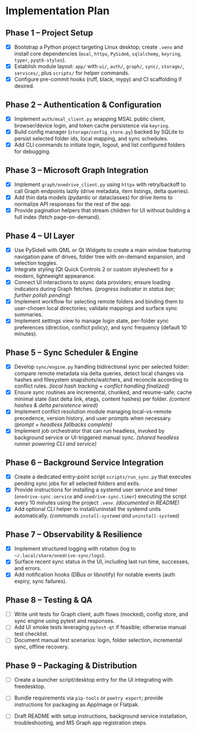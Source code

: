 # Implementation Plan

## Phase 1 – Project Setup
- [x] Bootstrap a Python project targeting Linux desktop; create `.venv` and install core dependencies (`msal`, `httpx`, `PySide6`, `sqlalchemy`, `keyring`, `typer`, `pyqt6-styles`).
- [x] Establish module layout: `app/` with `ui/`, `auth/`, `graph/`, `sync/`, `storage/`, `services/`, plus `scripts/` for helper commands.
- [x] Configure pre-commit hooks (ruff, black, mypy) and CI scaffolding if desired.

## Phase 2 – Authentication & Configuration
- [x] Implement `auth/msal_client.py` wrapping MSAL public client, browser/device login, and token cache persistence via `keyring`.
- [x] Build config manager (`storage/config_store.py`) backed by SQLite to persist selected folder ids, local mapping, and sync schedules.
- [x] Add CLI commands to initiate login, logout, and list configured folders for debugging.

## Phase 3 – Microsoft Graph Integration
- [x] Implement `graph/onedrive_client.py` using `httpx` with retry/backoff to call Graph endpoints lazily (drive metadata, item listings, delta queries).
- [x] Add thin data models (pydantic or dataclasses) for drive items to normalize API responses for the rest of the app.
- [x] Provide pagination helpers that stream children for UI without building a full index (fetch page-on-demand).

## Phase 4 – UI Layer
- [x] Use PySide6 with QML or Qt Widgets to create a main window featuring navigation pane of drives, folder tree with on-demand expansion, and selection toggles.
- [x] Integrate styling (Qt Quick Controls 2 or custom stylesheet) for a modern, lightweight appearance.
- [x] Connect UI interactions to async data providers; ensure loading indicators during Graph fetches. _(progress indicator in status bar; further polish pending)_
- [x] Implement workflow for selecting remote folders and binding them to user-chosen local directories; validate mappings and surface sync summaries.
- [x] Implement settings view to manage login state, per-folder sync preferences (direction, conflict policy), and sync frequency (default 10 minutes).

## Phase 5 – Sync Scheduler & Engine
- [x] Develop `sync/engine.py` handling bidirectional sync per selected folder: compare remote metadata via delta queries, detect local changes via hashes and filesystem snapshots/watchers, and reconcile according to conflict rules. _(local hash tracking + conflict handling finalized)_
- [x] Ensure sync routines are incremental, chunked, and resume-safe; cache minimal state (last delta link, etags, content hashes) per folder. _(content hashes & delta persistence wired)_
- [x] Implement conflict resolution module managing local-vs-remote precedence, version history, and user prompts when necessary. _(prompt + headless fallbacks complete)_
- [x] Implement job orchestrator that can run headless, invoked by background service or UI-triggered manual sync. _(shared headless runner powering CLI and service)_

## Phase 6 – Background Service Integration
- [x] Create a dedicated entry-point script `scripts/run_sync.py` that executes pending sync jobs for all selected folders and exits.
- [x] Provide instructions for installing a systemd user service and timer (`onedrive-sync.service` and `onedrive-sync.timer`) executing the script every 10 minutes using the project `.venv`. _(documented in README)_
- [x] Add optional CLI helper to install/uninstall the systemd units automatically. _(commands `install-systemd` and `uninstall-systemd`)_

## Phase 7 – Observability & Resilience
- [x] Implement structured logging with rotation (log to `~/.local/share/onedrive-sync/logs`).
- [x] Surface recent sync status in the UI, including last run time, successes, and errors.
- [x] Add notification hooks (DBus or libnotify) for notable events (auth expiry, sync failures).

## Phase 8 – Testing & QA
- [ ] Write unit tests for Graph client, auth flows (mocked), config store, and sync engine using pytest and responses.
- [ ] Add UI smoke tests leveraging `pytest-qt` if feasible; otherwise manual test checklist.
- [ ] Document manual test scenarios: login, folder selection, incremental sync, offline recovery.

## Phase 9 – Packaging & Distribution
- [ ] Create a launcher script/desktop entry for the UI integrating with freedesktop.
- [ ] Bundle requirements via `pip-tools` or `poetry export`; provide instructions for packaging as AppImage or Flatpak.
- [ ] Draft README with setup instructions, background service installation, troubleshooting, and MS Graph app registration steps.

